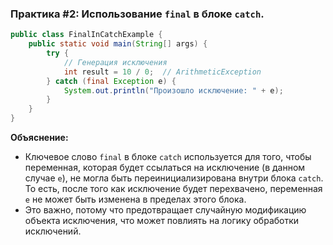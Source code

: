 
### Практика #2: Использование `final` в блоке `catch`.

```java
public class FinalInCatchExample {
    public static void main(String[] args) {
        try {
            // Генерация исключения
            int result = 10 / 0;  // ArithmeticException
        } catch (final Exception e) {
            System.out.println("Произошло исключение: " + e);
        }
    }
}
```

**Объяснение:**
- Ключевое слово `final` в блоке `catch` используется для того, чтобы переменная, которая будет ссылаться на исключение (в данном случае `e`), не могла быть переинициализирована внутри блока `catch`. То есть, после того как исключение будет перехвачено, переменная `e` не может быть изменена в пределах этого блока.
- Это важно, потому что предотвращает случайную модификацию объекта исключения, что может повлиять на логику обработки исключений.

